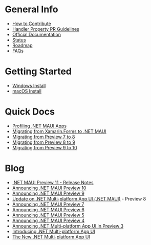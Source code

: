 General Info
========
- [How to Contribute](https://github.com/dotnet/maui/blob/main/.github/CONTRIBUTING.md)
- [Handler Property PR Guidelines](https://github.com/dotnet/maui/wiki/Handler-Property-PR-Guidelines)
- [Official Documentation](https://docs.microsoft.com/dotnet/maui/)
- [Status](https://github.com/dotnet/maui/wiki/Status)
- [Roadmap](https://github.com/dotnet/maui/wiki/Roadmap)
- [FAQs](https://github.com/dotnet/maui/wiki/faqs)

Getting Started
========
- [Windows Install](https://docs.microsoft.com/en-us/dotnet/maui/get-started/installation)
- [macOS Install](https://github.com/dotnet/maui/wiki/macOS-Install)

Quick Docs
========
- [Profiling .NET MAUI Apps](https://github.com/dotnet/maui/wiki/Profiling-.NET-MAUI-Apps)
- [Migrating from Xamarin.Forms to .NET MAUI](https://github.com/dotnet/maui/wiki/Migrating-from-Xamarin.Forms-(Preview))
- [Migrating from Preview 7 to 8](https://github.com/dotnet/maui/wiki/Migrating-from-Preview-7-to-8)
- [Migrating from Preview 8 to 9](https://github.com/dotnet/maui/wiki/Migrating-from-Preview-8-to-9)
- [Migrating from Preview 9 to 10](https://github.com/dotnet/maui/wiki/Migrating-from-Preview-9-to-10)

Blog
========
- [.NET MAUI Preview 11 - Release Notes](https://github.com/dotnet/maui/releases/tag/6.0.101-preview.11.3)
- [Announcing .NET MAUI Preview 10](https://devblogs.microsoft.com/dotnet/announcing-net-maui-preview-10/)
- [Announcing .NET MAUI Preview 9](https://devblogs.microsoft.com/dotnet/announcing-net-maui-preview-9/)
- [Update on .NET Multi-platform App UI (.NET MAUI)](https://aka.ms/maui-update) - Preview 8
- [Announcing .NET MAUI Preview 7](https://devblogs.microsoft.com/dotnet/announcing-net-maui-preview-7/)
- [Announcing .NET MAUI Preview 6](https://devblogs.microsoft.com/dotnet/announcing-net-maui-preview-6/)
- [Announcing .NET MAUI Preview 5](https://devblogs.microsoft.com/dotnet/announcing-net-maui-preview-5/)
- [Announcing .NET MAUI Preview 4](https://devblogs.microsoft.com/dotnet/announcing-net-maui-preview-4/)
- [Announcing .NET Multi-platform App UI in Preview 3](https://devblogs.microsoft.com/dotnet/announcing-net-multi-platform-app-ui-preview-3/)
- [Introducing .NET Multi-platform App UI](https://devblogs.microsoft.com/dotnet/introducing-net-multi-platform-app-ui/)
- [The New .NET Multi-platform App UI](https://devblogs.microsoft.com/xamarin/the-new-net-multi-platform-app-ui-maui/)